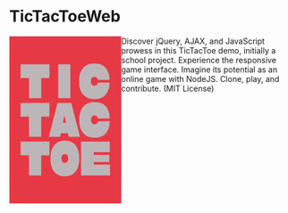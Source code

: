 # TicTacToeWeb



<img src="https://github.com/checkthistape/TicTacToeWeb/blob/main/src/logo.jpg" width="200" align="left" width="500" height="300" align="left" alt="Made by David Krikovtsov & Paweł Niedziela"/>

Discover jQuery, AJAX, and JavaScript prowess in this TicTacToe demo, initially a school project. Experience the responsive game interface. Imagine its potential as an online game with NodeJS. Clone, play, and contribute. (MIT License)
